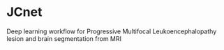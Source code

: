 # JCnet
Deep learning workflow for Progressive Multifocal Leukoencephalopathy lesion and brain segmentation from MRI

